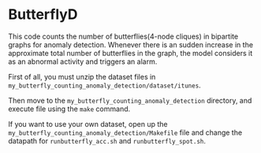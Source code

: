 # ButterflyD
This code counts the number of butterflies(4-node cliques) in bipartite graphs for anomaly detection. Whenever there is an sudden increase in the approximate total number of butterflies in the graph, the model considers it as an abnormal activity and triggers an alarm.

First of all, you must unzip the dataset files in `my_butterfly_counting_anomaly_detection/dataset/itunes`.

Then move to the `my_butterfly_counting_anomaly_detection` directory, and execute file using the `make` command.

If you want to use your own dataset, open up the `my_butterfly_counting_anomaly_detection/Makefile` file and change the datapath for `runbutterfly_acc.sh` and `runbutterfly_spot.sh`.
